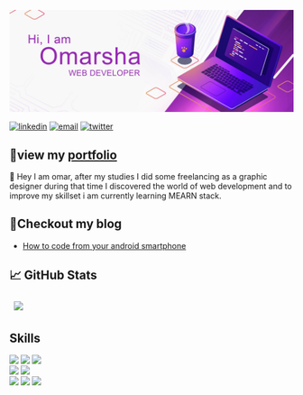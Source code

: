![banner](./assets/banner.jpg)

[![linkedin](https://img.shields.io/badge/LinkedIn-0077B5?style=for-the-badge&logo=linkedin&logoColor=white)](https://www.linkedin.com/in/omarsha157)
[![email](https://img.shields.io/badge/Gmail-D14836?style=for-the-badge&logo=gmail&logoColor=white)](mailto:omarsha157@gmail.com)
[![twitter](https://img.shields.io/badge/Twitter-1DA1F2?style=for-the-badge&logo=twitter&logoColor=white)](https://twitter.com/omarsha157)

## 💎view my [portfolio](https://omarsha157.github.io/portfolio/)

👋 Hey I am omar, after my studies I did some freelancing as a graphic designer during that time I discovered the world of web development and to improve my skillset i am currently learning MEARN stack.

<!-- ## 📌 Pinned Repositories

<a href="">
  <img align="center" style="margin:1rem 0.5rem" src="" />
</a> -->

## 📖Checkout my blog
- [How to code from your android smartphone](https://omarsha.hashnode.dev/how-to-code-from-your-android-smartphone)

## 📈 GitHub Stats

<!-- <img align="center" style="margin:0.5rem" src="https://github-readme-stats.vercel.app/api/top-langs/?username=omarsha157&hide=html,css&title_color=ffffff&text_color=c9cacc&icon_color=4AB197&bg_color=1A2B34" /> -->

<img align="center" style="margin:0.5rem" src="https://github-readme-stats.vercel.app/api/top-langs/?username=omarsha157&theme=grey" />
	

<!-- <img align="center" style="margin:0.5rem" src="https://github-readme-stats.vercel.app/api?username=omarsha157&show_icons=true&line_height=27&count_private=true&title_color=ffffff&text_color=c9cacc&icon_color=4AB097&bg_color=1A2B34" alt="JOBIN's GitHub Stats" /> -->

## Skills

![](https://img.shields.io/badge/HTML-239120?style=for-the-badge&logo=html5&logoColor=white)
![](https://img.shields.io/badge/CSS-239120?&style=for-the-badge&logo=css3&logoColor=white)
![](https://img.shields.io/badge/JavaScript-F7DF1E?style=for-the-badge&logo=javascript&logoColor=black)
<br>
![](https://img.shields.io/badge/Angular-DD0031?style=for-the-badge&logo=angular&logoColor=white)
![](https://img.shields.io/badge/React-20232A?style=for-the-badge&logo=react&logoColor=61DAFB)
<br>
![](https://img.shields.io/badge/Node.js-43853D?style=for-the-badge&logo=node.js&logoColor=white)
![](https://img.shields.io/badge/Express.js-404D59?style=for-the-badge)
![](https://img.shields.io/badge/MongoDB-4EA94B?style=for-the-badge&logo=mongodb&logoColor=white)


<!---
omarsha157/omarsha157 is a ✨ special ✨ repository because its `README.md` (this file) appears on your GitHub profile.
You can click the Preview link to take a look at your changes.
--->
